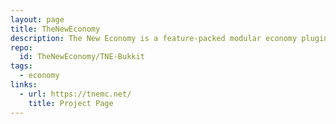 ```yaml
---
layout: page
title: TheNewEconomy
description: The New Economy is a feature-packed modular economy plugin that is currently under development.
repo:
  id: TheNewEconomy/TNE-Bukkit
tags:
  - economy  
links:
  - url: https://tnemc.net/
    title: Project Page
---
```

